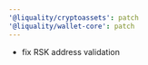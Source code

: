 ```yaml
---
'@liquality/cryptoassets': patch
'@liquality/wallet-core': patch
---
```


- fix RSK address validation
